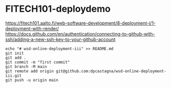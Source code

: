 # FITECH101-deploydemo  

https://fitech101.aalto.fi/web-software-development/8-deployment-i/1-deployment-with-render/  
https://docs.github.com/en/authentication/connecting-to-github-with-ssh/adding-a-new-ssh-key-to-your-github-account

    echo "# wsd-online-deployment-iii" >> README.md
    git init
    git add .
    git commit -m "first commit"
    git branch -M main
    git remote add origin git@github.com:dpcastagna/wsd-online-deployment-iii.git
    git push -u origin main

